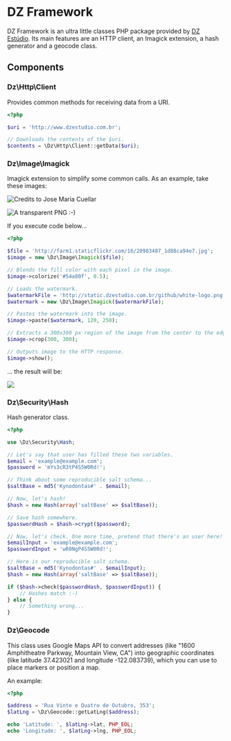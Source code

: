 DZ Framework
============

DZ Framework is an ultra little classes PHP package provided by [DZ Estúdio](http://www.dzestudio.com.br). Its main features are an HTTP client, an Imagick extension, a hash generator and a geocode class.

Components
----------

### Dz\Http\Client

Provides common methods for receiving data from a URI.

``` php
<?php

$uri = 'http://www.dzestudio.com.br';

// Downloads the contents of the $uri.
$contents = \Dz\Http\Client::getData($uri);
```

### Dz\Image\Imagick

Imagick extension to simplify some common calls. As an example, take these images:

![Credits to Jose Maria Cuellar](http://farm1.staticflickr.com/16/20983487_1d88ca94e7.jpg)

![A transparent PNG :-)](http://static.dzestudio.com.br/github/white-logo.png)

If you execute code below...

``` php
<?php

$file = 'http://farm1.staticflickr.com/16/20983487_1d88ca94e7.jpg';
$image = new \Dz\Image\Imagick($file);

// Blends the fill color with each pixel in the image.
$image->colorize('#54a80f', 0.5);

// Loads the watermark.
$watermarkFile = 'http://static.dzestudio.com.br/github/white-logo.png';
$watermark = new \Dz\Image\Imagick($watermarkFile);

// Pastes the watermark into the image.
$image->paste($watermark, 120, 250);

// Extracts a 300x300 px region of the image from the center to the edges.
$image->crop(300, 300);

// Outputs image to the HTTP response.
$image->show();
```
... the result will be:

![](http://static.dzestudio.com.br/github/result.png)

### Dz\Security\Hash

Hash generator class.

``` php
<?php

use \Dz\Security\Hash;

// Let's say that user has filled these two variables.
$email = 'example@example.com';
$password = 'mYs3cR3tP4S5W0Rd!';

// Think about some reproducible salt schema...
$saltBase = md5('Kynodontas#' . $email);

// Now, let's hash!
$hash = new Hash(array('saltBase' => $saltBase));

// Save hash somewhere.
$passwordHash = $hash->crypt($password);

// Now, let's check. One more time, pretend that there's an user here!
$emailInput = 'example@example.com';
$passwordInput = 'wR0NgP4S5W0Rd!';

// Here is our reproducible salt schema.
$saltBase = md5('Kynodontas#' . $emailInput);
$hash = new Hash(array('saltBase' => $saltBase));

if ($hash->check($passwordHash, $passwordInput)) {
    // Hashes match :-)
} else {
    // Something wrong...
}
```

### Dz\Geocode

This class uses Google Maps API to convert addresses (like "1600 Amphitheatre Parkway, Mountain View, CA") into geographic coordinates (like latitude 37.423021 and longitude -122.083739), which you can use to place markers or position a map.

An example:

``` php
<?php

$address = 'Rua Vinte e Quatro de Outubro, 353';
$latLng = \Dz\Geocode::getLatLng($address);

echo 'Latitude: ', $latLng->lat, PHP_EOL;
echo 'Longitude: ', $latLng->lng, PHP_EOL;
```
